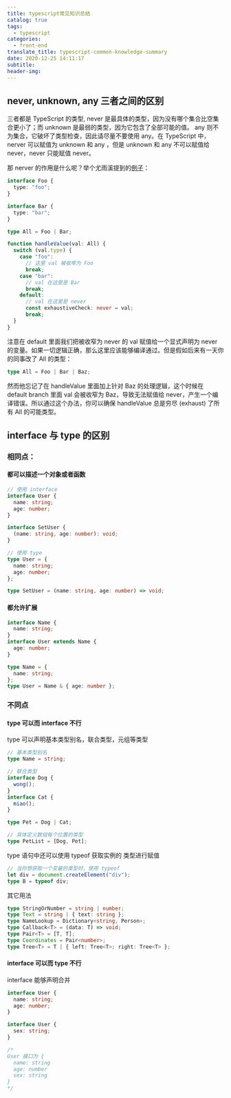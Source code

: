 ```yaml
---
title: typescript常见知识总结
catalog: true
tags:
  - typescript
categories:
  - front-end
translate_title: typescript-common-knowledge-summary
date: 2020-12-25 14:11:17
subtitle:
header-img:
---
```


## never, unknown, any 三者之间的区别

三者都是 TypeScript 的类型, never 是最具体的类型，因为没有哪个集合比空集合更小了；而 unknown 是最弱的类型，因为它包含了全部可能的值。 any 则不为集合，它破坏了类型检查，因此请尽量不要使用 any。在 TypeScript 中， nerver 可以赋值为 unknown 和 any ，但是 unknown 和 any 不可以赋值给 never，never 只能赋值 never。

那 nerver 的作用是什么呢？举个尤雨溪提到的[例子](https://www.zhihu.com/question/354601204/answer/888551021)：

```ts
interface Foo {
  type: "foo";
}

interface Bar {
  type: "bar";
}

type All = Foo | Bar;

function handleValue(val: All) {
  switch (val.type) {
    case "foo":
      // 这里 val 被收窄为 Foo
      break;
    case "bar":
      // val 在这里是 Bar
      break;
    default:
      // val 在这里是 never
      const exhaustiveCheck: never = val;
      break;
  }
}
```

注意在 default 里面我们把被收窄为 never 的 val 赋值给一个显式声明为 never 的变量。如果一切逻辑正确，那么这里应该能够编译通过。但是假如后来有一天你的同事改了 All 的类型：

```ts
type All = Foo | Bar | Baz;
```

然而他忘记了在 handleValue 里面加上针对 Baz 的处理逻辑，这个时候在 default branch 里面 val 会被收窄为 Baz，导致无法赋值给 never，产生一个编译错误。所以通过这个办法，你可以确保 handleValue 总是穷尽 (exhaust) 了所有 All 的可能类型。

## interface 与 type 的区别

### 相同点：

#### 都可以描述一个对象或者函数

```ts
// 使用 interface
interface User {
  name: string;
  age: number;
}

interface SetUser {
  (name: string, age: number): void;
}
```

```ts
// 使用 type
type User = {
  name: string;
  age: number;
};

type SetUser = (name: string, age: number) => void;
```

#### 都允许扩展

```ts
interface Name {
  name: string;
}
interface User extends Name {
  age: number;
}
```

```ts
type Name = {
  name: string;
};
type User = Name & { age: number };
```

### 不同点

#### type 可以而 interface 不行

type 可以声明基本类型别名，联合类型，元组等类型

```ts
// 基本类型别名
type Name = string;

// 联合类型
interface Dog {
  wong();
}
interface Cat {
  miao();
}

type Pet = Dog | Cat;

// 具体定义数组每个位置的类型
type PetList = [Dog, Pet];
```

type 语句中还可以使用 typeof 获取实例的 类型进行赋值

```ts
// 当你想获取一个变量的类型时，使用 typeof
let div = document.createElement("div");
type B = typeof div;
```

其它用法

```ts
type StringOrNumber = string | number;
type Text = string | { text: string };
type NameLookup = Dictionary<string, Person>;
type Callback<T> = (data: T) => void;
type Pair<T> = [T, T];
type Coordinates = Pair<number>;
type Tree<T> = T | { left: Tree<T>; right: Tree<T> };
```

#### interface 可以而 type 不行

interface 能够声明合并

```ts
interface User {
  name: string;
  age: number;
}

interface User {
  sex: string;
}

/*
User 接口为 {
  name: string
  age: number
  sex: string 
}
*/
```
